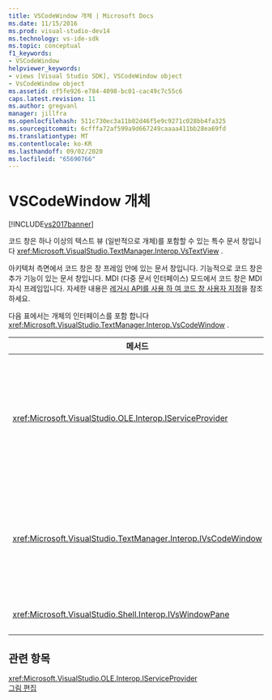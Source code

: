 ```yaml
---
title: VSCodeWindow 개체 | Microsoft Docs
ms.date: 11/15/2016
ms.prod: visual-studio-dev14
ms.technology: vs-ide-sdk
ms.topic: conceptual
f1_keywords:
- VSCodeWindow
helpviewer_keywords:
- views [Visual Studio SDK], VSCodeWindow object
- VsCodeWindow object
ms.assetid: cf5fe926-e784-4098-bc01-cac49c7c55c6
caps.latest.revision: 11
ms.author: gregvanl
manager: jillfra
ms.openlocfilehash: 511c730ec3a11b02d46f5e9c9271c028bb4fa325
ms.sourcegitcommit: 6cfffa72af599a9d667249caaaa411bb28ea69fd
ms.translationtype: MT
ms.contentlocale: ko-KR
ms.lasthandoff: 09/02/2020
ms.locfileid: "65690766"
---
```

# <a name="vscodewindow-object"></a>VSCodeWindow 개체
[!INCLUDE[vs2017banner](../includes/vs2017banner.md)]

코드 창은 하나 이상의 텍스트 뷰 (일반적으로 개체)를 포함할 수 있는 특수 문서 창입니다 <xref:Microsoft.VisualStudio.TextManager.Interop.VsTextView> .  
  
 아키텍처 측면에서 코드 창은 창 프레임 안에 있는 문서 창입니다. 기능적으로 코드 창은 추가 기능이 있는 문서 창입니다. MDI (다중 문서 인터페이스) 모드에서 코드 창은 MDI 자식 프레임입니다. 자세한 내용은 [레거시 API를 사용 하 여 코드 창 사용자 지정](../extensibility/customizing-code-windows-by-using-the-legacy-api.md)을 참조 하세요.  
  
 다음 표에서는 개체의 인터페이스를 포함 합니다 <xref:Microsoft.VisualStudio.TextManager.Interop.VsCodeWindow> .  
  
|메서드|설명|  
|------------|-----------------|  
|<xref:Microsoft.VisualStudio.OLE.Interop.IServiceProvider>|GUID (globally unique identifier)가 식별 하는 서비스를 찾기 위한 일반 액세스 메커니즘을 제공 합니다.|  
|<xref:Microsoft.VisualStudio.TextManager.Interop.IVsCodeWindow>|하나 이상의 코드 뷰를 포함 하는 MDI (다중 문서 인터페이스) 자식을 나타냅니다.|  
|<xref:Microsoft.VisualStudio.Shell.Interop.IVsWindowPane>|창 프레임을 채웁니다.|  
  
## <a name="see-also"></a>관련 항목  
 <xref:Microsoft.VisualStudio.OLE.Interop.IServiceProvider>   
 [그림 편집](https://msdn.microsoft.com/f08872bd-fd9c-4e36-8cf2-a2a2622ef986)
